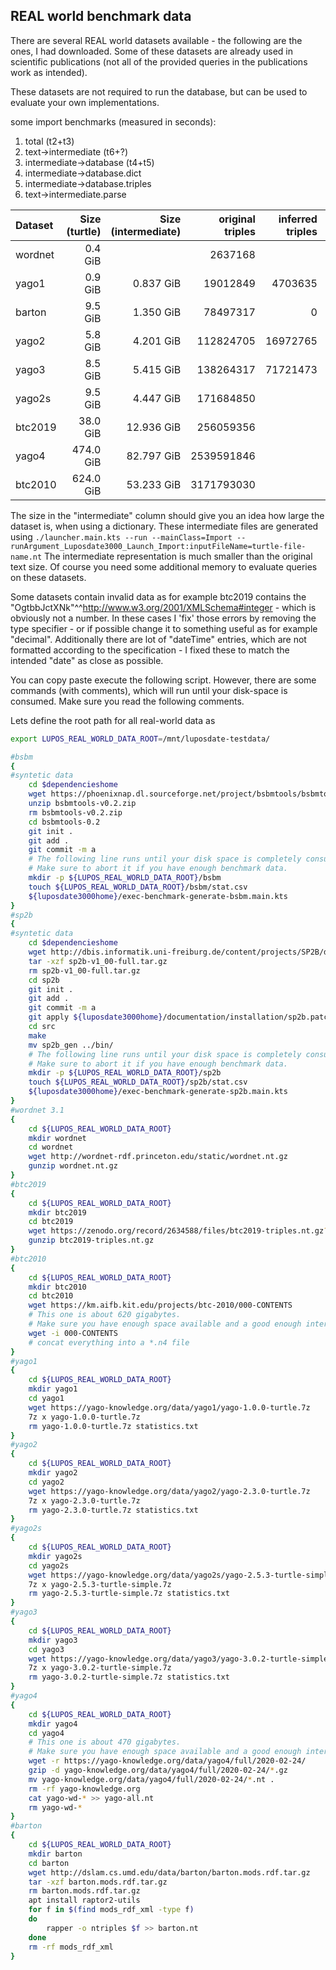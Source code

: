## REAL world benchmark data

There are several REAL world datasets available - the following are the ones, I had downloaded.
Some of these datasets are already used in scientific publications (not all of the provided queries in the publications work as intended).

These datasets are not required to run the database, but can be used to evaluate your own implementations.

some import benchmarks (measured in seconds):

1. total (t2+t3)
2. text->intermediate (t6+?)
3. intermediate->database (t4+t5)
4. intermediate->database.dict
5. intermediate->database.triples
6. text->intermediate.parse

| Dataset | Size (turtle) | Size (intermediate) | original triples | inferred triples | distinct triples | dictionary entries |        t1 |        t2 |        t3 |        t4 |        t5 |        t6 |
| :------ | ------------: | ------------------: | ---------------: | ---------------: | ---------------: | -----------------: | --------: | --------: | --------: | --------: | --------: | --------: |
| wordnet |       0.4 GiB |                     |          2637168 |                  |          2637168 |            1291219 |           |           |           |           |           |           |
| yago1   |       0.9 GiB |           0.837 GiB |         19012849 |          4703635 |         21383706 |           12752436 |   328.648 |   195.406 |   133.242 |   121.260 |    11.982 |   150.957 |
| barton  |       9.5 GiB |           1.350 GiB |         78497317 |                0 |         35184003 |           10830905 |   723.561 |   596.459 |   127.102 |   104.411 |    22.691 |   505.545 |
| yago2   |       5.8 GiB |           4.201 GiB |        112824705 |         16972765 |        123689922 |           54351098 |  1469.642 |   833.633 |   636.009 |   521.786 |   114.222 |   654.937 |
| yago3   |       8.5 GiB |           5.415 GiB |        138264317 |         71721473 |        142608259 |           72644117 |  1944.292 |  1144.821 |   799.471 |   676.511 |   122.960 |   942.936 |
| yago2s  |       9.5 GiB |           4.447 GiB |        171684850 |                  |        151474901 |           42599960 |  1601.202 |  1058.769 |   542.433 |   406.789 |   135.643 |   827.324 |
| btc2019 |      38.0 GiB |          12.936 GiB |        256059356 |                  |        256059356 |           82631100 |  2564.312 |  1532.119 |  1032.193 |   743.061 |   289.132 |  1190.925 |
| yago4   |     474.0 GiB |          82.797 GiB |       2539591846 |                  |       2489858800 |          571715647 | 49340.051 | 18979.163 | 30360.888 |  5587.976 | 24772.911 | 13362.678 |
| btc2010 |     624.0 GiB |          53.233 GiB |       3171793030 |                  |       1426828906 |          279151232 | 46576.546 | 38684.171 |  7892.375 |  1781.721 |  6110.654 | 34402.117 |

The size in the "intermediate" column should give you an idea how large the dataset is, when using a dictionary.
These intermediate files are generated using `./launcher.main.kts --run --mainClass=Import --runArgument_Luposdate3000_Launch_Import:inputFileName=turtle-file-name.nt`
The intermediate representation is much smaller than the original text size.
Of course you need some additional memory to evaluate queries on these datasets.

Some datasets contain invalid data as for example btc2019 contains the "OgtbbJctXNk"^^<http://www.w3.org/2001/XMLSchema#integer> - which is obviously not a number.
In these cases I 'fix' those errors by removing the type specifier - or if possible change it to something useful as for example "decimal".
Additionally there are lot of "dateTime" entries, which are not formatted according to the specification - I fixed these to match the intended "date" as close as possible.

You can copy paste execute the following script.
However, there are some commands (with comments), which will run until your disk-space is consumed.
Make sure you read the following comments.

Lets define the root path for all real-world data as 
```bash
export LUPOS_REAL_WORLD_DATA_ROOT=/mnt/luposdate-testdata/
```

```bash
#bsbm
{
#syntetic data
    cd $dependencieshome
    wget https://phoenixnap.dl.sourceforge.net/project/bsbmtools/bsbmtools/bsbmtools-0.2/bsbmtools-v0.2.zip
    unzip bsbmtools-v0.2.zip
    rm bsbmtools-v0.2.zip
    cd bsbmtools-0.2
    git init .
    git add .
    git commit -m a
    # The following line runs until your disk space is completely consumed.
    # Make sure to abort it if you have enough benchmark data.
    mkdir -p ${LUPOS_REAL_WORLD_DATA_ROOT}/bsbm
    touch ${LUPOS_REAL_WORLD_DATA_ROOT}/bsbm/stat.csv
    ${luposdate3000home}/exec-benchmark-generate-bsbm.main.kts
}
#sp2b
{
#syntetic data
    cd $dependencieshome
    wget http://dbis.informatik.uni-freiburg.de/content/projects/SP2B/docs/sp2b-v1_00-full.tar.gz
    tar -xzf sp2b-v1_00-full.tar.gz
    rm sp2b-v1_00-full.tar.gz
    cd sp2b
    git init .
    git add .
    git commit -m a
    git apply ${luposdate3000home}/documentation/installation/sp2b.patch
    cd src
    make
    mv sp2b_gen ../bin/
    # The following line runs until your disk space is completely consumed.
    # Make sure to abort it if you have enough benchmark data.
    mkdir -p ${LUPOS_REAL_WORLD_DATA_ROOT}/sp2b
    touch ${LUPOS_REAL_WORLD_DATA_ROOT}/sp2b/stat.csv
    ${luposdate3000home}/exec-benchmark-generate-sp2b.main.kts
}
#wordnet 3.1
{
    cd ${LUPOS_REAL_WORLD_DATA_ROOT}
    mkdir wordnet
    cd wordnet
    wget http://wordnet-rdf.princeton.edu/static/wordnet.nt.gz
    gunzip wordnet.nt.gz
}
#btc2019
{
    cd ${LUPOS_REAL_WORLD_DATA_ROOT}
    mkdir btc2019
    cd btc2019
    wget https://zenodo.org/record/2634588/files/btc2019-triples.nt.gz?download=1 btc2019-triples.nt.gz
    gunzip btc2019-triples.nt.gz
}
#btc2010
{
    cd ${LUPOS_REAL_WORLD_DATA_ROOT}
    mkdir btc2010
    cd btc2010
    wget https://km.aifb.kit.edu/projects/btc-2010/000-CONTENTS
    # This one is about 620 gigabytes.
    # Make sure you have enough space available and a good enough internet connection.
    wget -i 000-CONTENTS
    # concat everything into a *.n4 file
}
#yago1
{
    cd ${LUPOS_REAL_WORLD_DATA_ROOT}
    mkdir yago1
    cd yago1
    wget https://yago-knowledge.org/data/yago1/yago-1.0.0-turtle.7z
    7z x yago-1.0.0-turtle.7z
    rm yago-1.0.0-turtle.7z statistics.txt
}
#yago2
{
    cd ${LUPOS_REAL_WORLD_DATA_ROOT}
    mkdir yago2
    cd yago2
    wget https://yago-knowledge.org/data/yago2/yago-2.3.0-turtle.7z
    7z x yago-2.3.0-turtle.7z
    rm yago-2.3.0-turtle.7z statistics.txt
}
#yago2s
{
    cd ${LUPOS_REAL_WORLD_DATA_ROOT}
    mkdir yago2s
    cd yago2s
    wget https://yago-knowledge.org/data/yago2s/yago-2.5.3-turtle-simple.7z
    7z x yago-2.5.3-turtle-simple.7z
    rm yago-2.5.3-turtle-simple.7z statistics.txt
}
#yago3
{
    cd ${LUPOS_REAL_WORLD_DATA_ROOT}
    mkdir yago3
    cd yago3
    wget https://yago-knowledge.org/data/yago3/yago-3.0.2-turtle-simple.7z
    7z x yago-3.0.2-turtle-simple.7z
    rm yago-3.0.2-turtle-simple.7z statistics.txt
}
#yago4
{
    cd ${LUPOS_REAL_WORLD_DATA_ROOT}
    mkdir yago4
    cd yago4
    # This one is about 470 gigabytes.
    # Make sure you have enough space available and a good enough internet connection.
    wget -r https://yago-knowledge.org/data/yago4/full/2020-02-24/
    gzip -d yago-knowledge.org/data/yago4/full/2020-02-24/*.gz
    mv yago-knowledge.org/data/yago4/full/2020-02-24/*.nt .
    rm -rf yago-knowledge.org
    cat yago-wd-* >> yago-all.nt
    rm yago-wd-*
}
#barton
{
    cd ${LUPOS_REAL_WORLD_DATA_ROOT}
    mkdir barton
    cd barton
    wget http://dslam.cs.umd.edu/data/barton/barton.mods.rdf.tar.gz
    tar -xzf barton.mods.rdf.tar.gz
    rm barton.mods.rdf.tar.gz
    apt install raptor2-utils
    for f in $(find mods_rdf_xml -type f)
    do
        rapper -o ntriples $f >> barton.nt
    done
    rm -rf mods_rdf_xml
}
```
